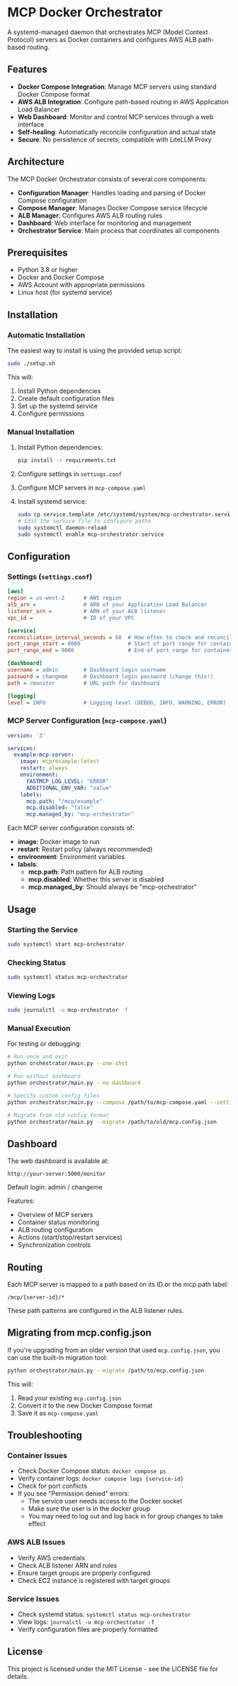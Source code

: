# MCP Docker Orchestrator

A systemd-managed daemon that orchestrates MCP (Model Context Protocol) servers as Docker containers and configures AWS ALB path-based routing.

## Features

- **Docker Compose Integration**: Manage MCP servers using standard Docker Compose format
- **AWS ALB Integration**: Configure path-based routing in AWS Application Load Balancer
- **Web Dashboard**: Monitor and control MCP services through a web interface
- **Self-healing**: Automatically reconcile configuration and actual state
- **Secure**: No persistence of secrets, compatible with LiteLLM Proxy

## Architecture

The MCP Docker Orchestrator consists of several core components:

- **Configuration Manager**: Handles loading and parsing of Docker Compose configuration
- **Compose Manager**: Manages Docker Compose service lifecycle
- **ALB Manager**: Configures AWS ALB routing rules
- **Dashboard**: Web interface for monitoring and management
- **Orchestrator Service**: Main process that coordinates all components

## Prerequisites

- Python 3.8 or higher
- Docker and Docker Compose
- AWS Account with appropriate permissions
- Linux host (for systemd service)

## Installation

### Automatic Installation

The easiest way to install is using the provided setup script:

```bash
sudo ./setup.sh
```

This will:
1. Install Python dependencies
2. Create default configuration files
3. Set up the systemd service
4. Configure permissions

### Manual Installation

1. Install Python dependencies:
   ```bash
   pip install -r requirements.txt
   ```

2. Configure settings in `settings.conf`

3. Configure MCP servers in `mcp-compose.yaml`

4. Install systemd service:
   ```bash
   sudo cp service.template /etc/systemd/system/mcp-orchestrator.service
   # Edit the service file to configure paths
   sudo systemctl daemon-reload
   sudo systemctl enable mcp-orchestrator.service
   ```

## Configuration

### Settings (`settings.conf`)

```ini
[aws]
region = us-west-2      # AWS region
alb_arn =               # ARN of your Application Load Balancer
listener_arn =          # ARN of your ALB listener
vpc_id =                # ID of your VPC

[service]
reconciliation_interval_seconds = 60  # How often to check and reconcile state
port_range_start = 8000               # Start of port range for container mapping
port_range_end = 9000                 # End of port range for container mapping

[dashboard]
username = admin        # Dashboard login username
password = changeme     # Dashboard login password (change this!)
path = /monitor         # URL path for dashboard

[logging]
level = INFO            # Logging level (DEBUG, INFO, WARNING, ERROR)
```

### MCP Server Configuration (`mcp-compose.yaml`)

```yaml
version: '3'

services:
  example-mcp-server:
    image: mcp/example:latest
    restart: always
    environment:
      FASTMCP_LOG_LEVEL: "ERROR"
      ADDITIONAL_ENV_VAR: "value"
    labels:
      mcp.path: "/mcp/example"
      mcp.disabled: "false"
      mcp.managed_by: "mcp-orchestrator"
```

Each MCP server configuration consists of:

- **image**: Docker image to run
- **restart**: Restart policy (always recommended)
- **environment**: Environment variables
- **labels**:
  - **mcp.path**: Path pattern for ALB routing
  - **mcp.disabled**: Whether this server is disabled
  - **mcp.managed_by**: Should always be "mcp-orchestrator"

## Usage

### Starting the Service

```bash
sudo systemctl start mcp-orchestrator
```

### Checking Status

```bash
sudo systemctl status mcp-orchestrator
```

### Viewing Logs

```bash
sudo journalctl -u mcp-orchestrator -f
```

### Manual Execution

For testing or debugging:

```bash
# Run once and exit
python orchestrator/main.py --one-shot

# Run without dashboard
python orchestrator/main.py --no-dashboard

# Specify custom config files
python orchestrator/main.py --compose /path/to/mcp-compose.yaml --settings /path/to/settings.conf

# Migrate from old config format
python orchestrator/main.py --migrate /path/to/old/mcp.config.json
```

## Dashboard

The web dashboard is available at:

```
http://your-server:5000/monitor
```

Default login: admin / changeme

Features:
- Overview of MCP servers
- Container status monitoring
- ALB routing configuration
- Actions (start/stop/restart services)
- Synchronization controls

## Routing

Each MCP server is mapped to a path based on its ID or the mcp.path label:

```
/mcp/{server-id}/*
```

These path patterns are configured in the ALB listener rules.

## Migrating from mcp.config.json

If you're upgrading from an older version that used `mcp.config.json`, you can use the built-in migration tool:

```bash
python orchestrator/main.py --migrate /path/to/mcp.config.json
```

This will:
1. Read your existing `mcp.config.json`
2. Convert it to the new Docker Compose format
3. Save it as `mcp-compose.yaml`

## Troubleshooting

### Container Issues

- Check Docker Compose status: `docker compose ps`
- Verify container logs: `docker compose logs {service-id}`
- Check for port conflicts
- If you see "Permission denied" errors:
  - The service user needs access to the Docker socket
  - Make sure the user is in the docker group
  - You may need to log out and log back in for group changes to take effect

### AWS ALB Issues

- Verify AWS credentials
- Check ALB listener ARN and rules
- Ensure target groups are properly configured
- Check EC2 instance is registered with target groups

### Service Issues

- Check systemd status: `systemctl status mcp-orchestrator`
- View logs: `journalctl -u mcp-orchestrator -f`
- Verify configuration files are properly formatted

## License

This project is licensed under the MIT License - see the LICENSE file for details.

